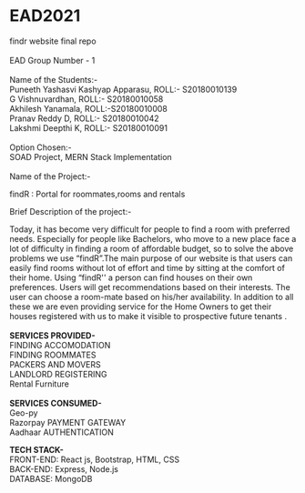 # EAD2021
findr website final repo
<br><br>
EAD Group Number - 1
<br><br>
Name of the Students:-
<br>
Puneeth Yashasvi Kashyap Apparasu,  ROLL:- S20180010139
<br>
G Vishnuvardhan,  ROLL:- S20180010058
<br>
Akhilesh Yanamala, ROLL:-S20180010008
<br>
Pranav Reddy D,  ROLL:- S20180010042
<br>
Lakshmi Deepthi K,  ROLL:- S20180010091
<br>
<br>
Option Chosen:-
<br>
SOAD Project, MERN Stack Implementation
<br><br>
Name of the Project:- 

findR : Portal for roommates,rooms and rentals 


Brief Description of the project:-

Today, it has become very difficult for people to find a room with preferred needs. Especially for people like Bachelors, who move to a new place face a lot of difficulty in finding a room of affordable budget, so to solve the above problems we use “findR”.The main purpose of our website is that users can easily find rooms without lot of effort and time by sitting at the comfort of their home. Using “findR'' a person can find houses on their own preferences. Users will get recommendations based on their interests. The user can choose a room-mate based on his/her availability. In addition to all these we are even providing service for the Home Owners to get their houses registered with us to make it visible to prospective future tenants .
<br><br><b>SERVICES PROVIDED-</b>
<br>
FINDING ACCOMODATION
<br>
FINDING ROOMMATES
<br>
PACKERS AND MOVERS 
<br>
LANDLORD REGISTERING 
<br>
Rental Furniture
<br><br>
<b>SERVICES CONSUMED-</b>
<br>
Geo-py
<br>
Razorpay PAYMENT GATEWAY
<br>
Aadhaar AUTHENTICATION
<br>

<b>TECH STACK-</b>
<br>
FRONT-END:  React js, Bootstrap, HTML, CSS
<br>
BACK-END:   Express, Node.js
<br>
DATABASE:   MongoDB
